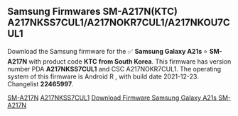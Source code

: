 <h2>Samsung Firmwares SM-A217N(KTC) A217NKSS7CUL1/A217NOKR7CUL1/A217NKOU7CUL1</h2>
Download the Samsung firmware for the ✅ <strong>Samsung Galaxy A21s </strong> ⭐ <strong>SM-A217N</strong> with product code <strong>KTC</strong> <strong> from South Korea</strong>. This firmware has version number PDA <strong>A217NKSS7CUL1</strong> and CSC A217NOKR7CUL1. The operating system of this firmware is Android R , with build date 2021-12-23. Changelist <strong>22465997</strong>.

[SM-A217N](https://samfirm.shop/samsung/model/SM-A217N)
[A217NKSS7CUL1](https://samfirm.shop/samsung/pda/A217NKSS7CUL1)
[Download Firmware Samsung Galaxy A21s SM-A217N](https://samfirm.shop/samsung/firmware/484403)
